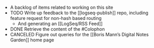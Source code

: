 - A backlog of items related to working on this site
- TODO Write up feedback to the [[logseq-publish]] repo, including feature request for non-hash based routing
	- And generating an [[LogSeq/RSS Feed]]
- DONE Retrieve the content of the #Colophon
- CANCELED Figure out queries for the [[Boris Mann’s Digital Notes Garden]] home page